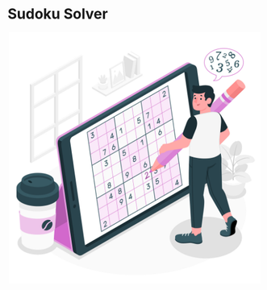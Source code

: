 # Sudoku Solver


<p align="center">
  <img src="other/thumbnail.jpg" width="500" height="500"/>
</p>
